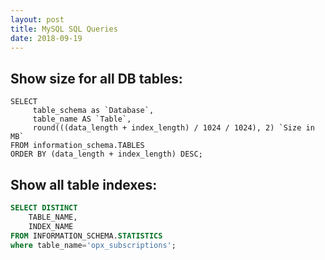 ```yaml
---
layout: post
title: MySQL SQL Queries
date: 2018-09-19
---  
```


## Show size for all DB tables:
```
SELECT 
     table_schema as `Database`, 
     table_name AS `Table`, 
     round(((data_length + index_length) / 1024 / 1024), 2) `Size in MB` 
FROM information_schema.TABLES 
ORDER BY (data_length + index_length) DESC;
```
## Show all table indexes:
```sql
SELECT DISTINCT
    TABLE_NAME,
    INDEX_NAME
FROM INFORMATION_SCHEMA.STATISTICS
where table_name='opx_subscriptions';
```
